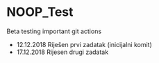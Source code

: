 # NOOP_Test
Beta testing important git actions

- 12.12.2018 Riješen prvi zadatak (inicijalni komit)
- 17.12.2018 Rijesen drugi zadatak
